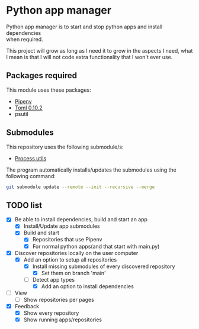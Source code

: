 # Python app manager

Python app manager is to start and stop python apps and install dependencies \
when required.

This project will grow as long as I need it to grow in the aspects I need,
what I mean is that I will not code extra functionality that I won't ever
use.

## Packages required

This module uses these packages:
* [Pipenv](https://github.com/pypa/pipenv)
* [Toml 0.10.2](https://pypi.org/project/toml/)
* psutil

## Submodules

This repository uses the following submodule/s:
* [Process utils](https://github.com/Perseverancia-company/sub.process-utils)

The program automatically installs/updates the submodules using the following command:


```bash
git submodule update --remote --init --recursive --merge
```


## TODO list

- [X] Be able to install dependencies, build and start an app
  - [X] Install/Update app submodules
  - [X] Build and start
    - [X] Repositories that use Pipenv
    - [X] For normal python apps(and that start with main.py)
- [X] Discover repositories locally on the user computer
  - [X] Add an option to setup all repositories
    - [X] Install missing submodules of every discovered repository
      - [X] Set them on branch 'main'
    - [ ] Detect app types
      - [X] Add an option to install dependencies
- [ ] View
  - [ ] Show repositories per pages
- [X] Feedback
  - [X] Show every repository
  - [X] Show running apps/repositories
